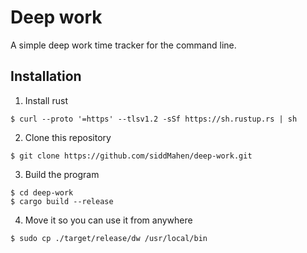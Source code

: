 # Deep work

A simple deep work time tracker for the command line.

## Installation

1. Install rust

```
$ curl --proto '=https' --tlsv1.2 -sSf https://sh.rustup.rs | sh
```

2. Clone this repository

```
$ git clone https://github.com/siddMahen/deep-work.git
```

3. Build the program

```
$ cd deep-work
$ cargo build --release
```

4. Move it so you can use it from anywhere

```
$ sudo cp ./target/release/dw /usr/local/bin
```

